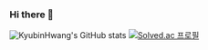 ### Hi there 👋

![KyubinHwang's GitHub stats](https://github-readme-stats.vercel.app/api?username=KyubinHwang&show_icons=true&theme=cobalt) [![Solved.ac 프로필](http://mazassumnida.wtf/api/v2/generate_badge?boj=kyubin0209)](https://solved.ac/kyubin0209/)

<!--
**KyubinHwang/KyubinHwang** is a ✨ _special_ ✨ repository because its `README.md` (this file) appears on your GitHub profile.

Here are some ideas to get you started:

- 🔭 I’m currently working on ...
- 🌱 I’m currently learning ...
- 👯 I’m looking to collaborate on ...
- 🤔 I’m looking for help with ...
- 💬 Ask me about ...
- 📫 How to reach me: ...
- 😄 Pronouns: ...
- ⚡ Fun fact: ...
-->
